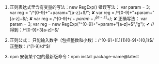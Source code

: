1. 正则表达式里含有变量的写法：new RegExp()
错误写法：
  var param = 3;
  var reg = "/^[0-9]+"+param+"[a-z]+$/"; ✘
  var reg = /^[0-9]+"+param+"[a-z]+$/; ✘
  var reg = /^[0-9]+$/+param+/^[a-z]+$/; ✘
正确写法：
  var param = 3;
  var reg = new RegExp("^[0-9]+"+param+"[a-z]+$","g"); ✔ //得到：/^[0-9]+3[a-z]+$/

2. 正则公式：
只能输入数字（包括整数和小数）：/^[0-9]+([.]{1}[0-9]+){0,1}$/
正整数：/^[1-9]\d*$/

3. npm 安装某个包的最新版命令：npm install package-name@latest
